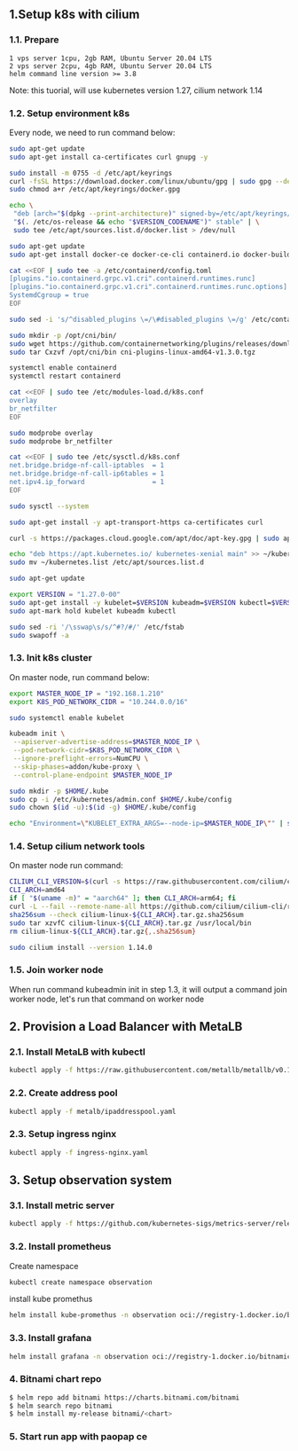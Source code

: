 ## 1.Setup k8s with cilium
### 1.1. Prepare
    1 vps server 1cpu, 2gb RAM, Ubuntu Server 20.04 LTS
    2 vps server 2cpu, 4gb RAM, Ubuntu Server 20.04 LTS
    helm command line version >= 3.8

Note: this tuorial, will use kubernetes version 1.27, cilium network 1.14

### 1.2. Setup environment k8s
Every node, we need to run command below:
```sh
sudo apt-get update
sudo apt-get install ca-certificates curl gnupg -y

sudo install -m 0755 -d /etc/apt/keyrings
curl -fsSL https://download.docker.com/linux/ubuntu/gpg | sudo gpg --dearmor -o /etc/apt/keyrings/docker.gpg
sudo chmod a+r /etc/apt/keyrings/docker.gpg

echo \
 "deb [arch="$(dpkg --print-architecture)" signed-by=/etc/apt/keyrings/docker.gpg] https://download.docker.com/linux/ubuntu \
 "$(. /etc/os-release && echo "$VERSION_CODENAME")" stable" | \
 sudo tee /etc/apt/sources.list.d/docker.list > /dev/null

sudo apt-get update
sudo apt-get install docker-ce docker-ce-cli containerd.io docker-buildx-plugin docker-compose-plugin -y

cat <<EOF | sudo tee -a /etc/containerd/config.toml
[plugins."io.containerd.grpc.v1.cri".containerd.runtimes.runc]
[plugins."io.containerd.grpc.v1.cri".containerd.runtimes.runc.options]
SystemdCgroup = true
EOF

sudo sed -i 's/^disabled_plugins \=/\#disabled_plugins \=/g' /etc/containerd/config.toml

sudo mkdir -p /opt/cni/bin/
sudo wget https://github.com/containernetworking/plugins/releases/download/v1.3.0/cni-plugins-linux-amd64-v1.3.0.tgz
sudo tar Cxzvf /opt/cni/bin cni-plugins-linux-amd64-v1.3.0.tgz

systemctl enable containerd
systemctl restart containerd

cat <<EOF | sudo tee /etc/modules-load.d/k8s.conf
overlay
br_netfilter
EOF

sudo modprobe overlay
sudo modprobe br_netfilter

cat <<EOF | sudo tee /etc/sysctl.d/k8s.conf
net.bridge.bridge-nf-call-iptables  = 1
net.bridge.bridge-nf-call-ip6tables = 1
net.ipv4.ip_forward                 = 1
EOF

sudo sysctl --system

sudo apt-get install -y apt-transport-https ca-certificates curl

curl -s https://packages.cloud.google.com/apt/doc/apt-key.gpg | sudo apt-key add

echo "deb https://apt.kubernetes.io/ kubernetes-xenial main" >> ~/kubernetes.list
sudo mv ~/kubernetes.list /etc/apt/sources.list.d

sudo apt-get update

export VERSION = "1.27.0-00"
sudo apt-get install -y kubelet=$VERSION kubeadm=$VERSION kubectl=$VERSION kubernetes-cni
sudo apt-mark hold kubelet kubeadm kubectl

sudo sed -ri '/\sswap\s/s/^#?/#/' /etc/fstab
sudo swapoff -a

```

### 1.3. Init k8s cluster
On master node, run command below:
```sh
export MASTER_NODE_IP = "192.168.1.210"
export K8S_POD_NETWORK_CIDR = "10.244.0.0/16"

sudo systemctl enable kubelet

kubeadm init \
 --apiserver-advertise-address=$MASTER_NODE_IP \
 --pod-network-cidr=$K8S_POD_NETWORK_CIDR \
 --ignore-preflight-errors=NumCPU \
 --skip-phases=addon/kube-proxy \
 --control-plane-endpoint $MASTER_NODE_IP 

sudo mkdir -p $HOME/.kube
sudo cp -i /etc/kubernetes/admin.conf $HOME/.kube/config
sudo chown $(id -u):$(id -g) $HOME/.kube/config

echo "Environment=\"KUBELET_EXTRA_ARGS=--node-ip=$MASTER_NODE_IP\"" | sudo tee -a /etc/systemd/system/kubelet.service.d/10-kubeadm.conf

```
### 1.4. Setup cilium network tools
On master node run command:
```sh
CILIUM_CLI_VERSION=$(curl -s https://raw.githubusercontent.com/cilium/cilium-cli/master/stable.txt)
CLI_ARCH=amd64
if [ "$(uname -m)" = "aarch64" ]; then CLI_ARCH=arm64; fi
curl -L --fail --remote-name-all https://github.com/cilium/cilium-cli/releases/download/${CILIUM_CLI_VERSION}/cilium-linux-${CLI_ARCH}.tar.gz{,.sha256sum}
sha256sum --check cilium-linux-${CLI_ARCH}.tar.gz.sha256sum
sudo tar xzvfC cilium-linux-${CLI_ARCH}.tar.gz /usr/local/bin
rm cilium-linux-${CLI_ARCH}.tar.gz{,.sha256sum}

sudo cilium install --version 1.14.0

```

### 1.5. Join worker node
When run command kubeadmin init in step 1.3, it will output a command join worker node, let's run that command on worker node

## 2. Provision a Load Balancer with MetaLB
### 2.1. Install MetaLB with kubectl
```sh
kubectl apply -f https://raw.githubusercontent.com/metallb/metallb/v0.13.7/config/manifests/metallb-native.yaml
```

### 2.2. Create address pool
```sh
kubectl apply -f metalb/ipaddresspool.yaml
```
### 2.3. Setup ingress nginx
```sh
kubectl apply -f ingress-nginx.yaml
```

## 3. Setup observation system
### 3.1. Install metric server
```sh
kubectl apply -f https://github.com/kubernetes-sigs/metrics-server/releases/download/v0.6.4/components.yaml
```

### 3.2. Install prometheus
Create namespace
```sh
kubectl create namespace observation
```
install kube promethus
```sh
helm install kube-promethus -n observation oci://registry-1.docker.io/bitnamicharts/kube-prometheus --version 8.22.8 -f observation/kube-prometheus.yaml
```

### 3.3. Install grafana
```sh
helm install grafana -n observation oci://registry-1.docker.io/bitnamicharts/grafana --version 9.6.5 -f observation/grafana.yaml
```

### 4. Bitnami chart repo
```sh
$ helm repo add bitnami https://charts.bitnami.com/bitnami
$ helm search repo bitnami
$ helm install my-release bitnami/<chart>
```


### 5. Start run app with paopap ce
